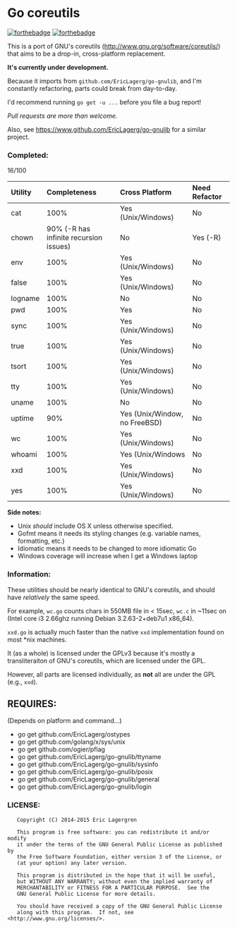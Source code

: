 # Go coreutils

[![forthebadge](http://forthebadge.com/images/badges/made-with-crayons.svg)](http://forthebadge.com)
[![forthebadge](http://forthebadge.com/images/badges/as-seen-on-tv.svg)](http://forthebadge.com)

This is a port of GNU's coreutils (http://www.gnu.org/software/coreutils/)
that aims to be a drop-in, cross-platform replacement.

**It's currently under development.**

Because it imports from `github.com/EricLagerg/go-gnulib`, and I'm constantly
refactoring, parts could break from day-to-day.

I'd recommend running `go get -u ...` before you file a bug report!

*Pull requests are more than welcome.*

Also, see https://www.github.com/EricLagerg/go-gnulib for a similar project.

### Completed:

16/100

| Utility | Completeness   | Cross Platform      | Need Refactor|
|:--------|:---------------|:--------------------|:-------------|
| cat     | 100%           | Yes (Unix/Windows)  | No           |
| chown   | 90% (-R has infinite recursion issues) | No | Yes (-R)   |
| env     | 100%           | Yes (Unix/Windows)  | No           |
| false   | 100%           | Yes (Unix/Windows)  | No           |
| logname | 100%           | No                  | No           |
| pwd     | 100%           | Yes                 | No           |
| sync    | 100%           | Yes (Unix/Windows)  | No           |
| true    | 100%           | Yes (Unix/Windows)  | No           |
| tsort   | 100%           | Yes (Unix/Windows)  | No           |
| tty     | 100%           | Yes (Unix/Windows)  | No           |
| uname   | 100%           | No                  | No           |
| uptime  | 90%            | Yes (Unix/Window, no FreeBSD)   | No           |
| wc      | 100%           | Yes (Unix/Windows)  | No           |
| whoami  | 100%           | Yes (Unix/Windows   | No           |
| xxd     | 100%           | Yes (Unix/Windows)  | No           |
| yes     | 100%           | Yes (Unix/Windows)  | No           |

**Side notes:**
- Unix *should* include OS X unless otherwise specified.
- Gofmt means it needs its styling changes (e.g. variable names, formatting, etc.)
- Idiomatic means it needs to be changed to more idiomatic Go
- Windows coverage will increase when I get a Windows laptop

### Information:

These utilities should be nearly identical to GNU's coreutils, and should have
*relatively* the same speed.

For example, `wc.go` counts chars in 550MB file in < 15sec, `wc.c` in ~11sec
on (Intel core i3 2.66ghz running Debian 3.2.63-2+deb7u1 x86_64).

`xxd.go` is actually much faster than the native `xxd` implementation found
on most *nix machines.

It (as a whole) is licensed under the GPLv3 because it's mostly a
transliteraiton of GNU's coreutils, which are licensed under the GPL.

However, all parts are licensed individually, as **not** all are under
the GPL (e.g., `xxd`).

## REQUIRES:

(Depends on platform and command...)
- go get github.com/EricLagerg/ostypes
- go get github.com/golang/x/sys/unix
- go get github.com/ogier/pflag
- go get github.com/EricLagerg/go-gnulib/ttyname
- go get github.com/EricLagerg/go-gnulib/sysinfo
- go get github.com/EricLagerg/go-gnulib/posix
- go get github.com/EricLagerg/go-gnulib/general
- go get github.com/EricLagerg/go-gnulib/login

### LICENSE:

```
   Copyright (C) 2014-2015 Eric Lagergren

   This program is free software: you can redistribute it and/or modify
   it under the terms of the GNU General Public License as published by
   the Free Software Foundation, either version 3 of the License, or
   (at your option) any later version.

   This program is distributed in the hope that it will be useful,
   but WITHOUT ANY WARRANTY; without even the implied warranty of
   MERCHANTABILITY or FITNESS FOR A PARTICULAR PURPOSE.  See the
   GNU General Public License for more details.

   You should have received a copy of the GNU General Public License
   along with this program.  If not, see <http://www.gnu.org/licenses/>.
```
